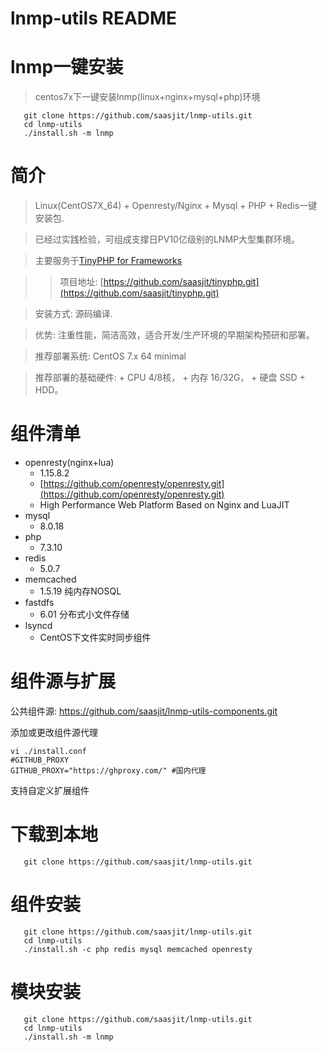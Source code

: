 lnmp-utils README
============

lnmp一键安装
===
> centos7x下一键安装lnmp(linux+nginx+mysql+php)环境

```shell
   git clone https://github.com/saasjit/lnmp-utils.git
   cd lnmp-utils
   ./install.sh -m lnmp
```

简介
===

>  Linux(CentOS7X_64) + Openresty/Nginx + Mysql + PHP + Redis一键安装包.

>  已经过实践检验，可组成支撑日PV10亿级别的LNMP大型集群环境。
  
>  主要服务于[TinyPHP for Frameworks](https://github.com/tinycn/tinyphp.git)
  
>> 	项目地址: [https://github.com/saasjit/tinyphp.git](https://github.com/saasjit/tinyphp.git)

>  安装方式: 源码编译.

>  优势: 注重性能，简洁高效，适合开发/生产环境的早期架构预研和部署。

>  推荐部署系统: CentOS 7.x 64 minimal

>  推荐部署的基础硬件:
    + CPU 4/8核，
    + 内存 16/32G，
    + 硬盘 SSD + HDD。

组件清单
=======

+ openresty(nginx+lua) 
    + 1.15.8.2 
    + [https://github.com/openresty/openresty.git](https://github.com/openresty/openresty.git)
    + High Performance Web Platform Based on Nginx and LuaJIT
+ mysql 
    + 8.0.18
+ php 
    + 7.3.10
+ redis 
    + 5.0.7
+ memcached 
    + 1.5.19 纯内存NOSQL
+ fastdfs 
    + 6.01 分布式小文件存储
+ lsyncd 
    + CentOS下文件实时同步组件


组件源与扩展
=======
公共组件源:  https://github.com/saasjit/lnmp-utils-components.git

添加或更改组件源代理

```shell
vi ./install.conf
#GITHUB_PROXY
GITHUB_PROXY="https://ghproxy.com/" #国内代理
```

支持自定义扩展组件

下载到本地
=======
```shell
   git clone https://github.com/saasjit/lnmp-utils.git
```

组件安装
=======
```shell
   git clone https://github.com/saasjit/lnmp-utils.git
   cd lnmp-utils
   ./install.sh -c php redis mysql memcached openresty
```

模块安装
=======
```shell
   git clone https://github.com/saasjit/lnmp-utils.git
   cd lnmp-utils
   ./install.sh -m lnmp
```